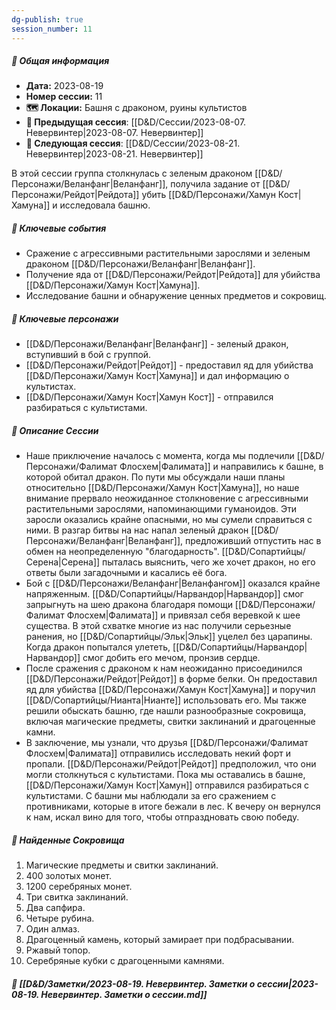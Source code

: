 ```yaml
---
dg-publish: true
session_number: 11
---
```

##### 📅 Общая информация

- **Дата:** 2023-08-19
- **Номер cессии:** 11
- **🗺️ Локации:** Башня с драконом, руины культистов
- **🔗 Предыдущая сессия**: [[D&D/Сессии/2023-08-07. Невервинтер\|2023-08-07. Невервинтер]]
- **🔗 Следующая сессия**: [[D&D/Сессии/2023-08-21. Невервинтер\|2023-08-21. Невервинтер]]

В этой сессии группа столкнулась с зеленым драконом [[D&D/Персонажи/Веланфанг\|Веланфанг]], получила задание от [[D&D/Персонажи/Рейдот\|Рейдота]] убить [[D&D/Персонажи/Хамун Кост\|Хамуна]] и исследовала башню.

##### 🔑 **Ключевые события**

- Сражение с агрессивными растительными зарослями и зеленым драконом [[D&D/Персонажи/Веланфанг\|Веланфанг]].
- Получение яда от [[D&D/Персонажи/Рейдот\|Рейдота]] для убийства [[D&D/Персонажи/Хамун Кост\|Хамуна]].
- Исследование башни и обнаружение ценных предметов и сокровищ.

##### 🧍 **Ключевые персонажи**

- [[D&D/Персонажи/Веланфанг\|Веланфанг]] - зеленый дракон, вступивший в бой с группой.
- [[D&D/Персонажи/Рейдот\|Рейдот]] - предоставил яд для убийства [[D&D/Персонажи/Хамун Кост\|Хамуна]] и дал информацию о культистах.
- [[D&D/Персонажи/Хамун Кост\|Хамун Кост]] - отправился разбираться с культистами.

##### 📖 **Описание Сессии**

- Наше приключение началось с момента, когда мы подлечили [[D&D/Персонажи/Фалимат Флосхем\|Фалимата]] и направились к башне, в которой обитал дракон. По пути мы обсуждали наши планы относительно [[D&D/Персонажи/Хамун Кост\|Хамуна]], но наше внимание прервало неожиданное столкновение с агрессивными растительными зарослями, напоминающими гуманоидов. Эти заросли оказались крайне опасными, но мы сумели справиться с ними. В разгар битвы на нас напал зеленый дракон [[D&D/Персонажи/Веланфанг\|Веланфанг]], предложивший отпустить нас в обмен на неопределенную "благодарность". [[D&D/Сопартийцы/Серена\|Серена]] пыталась выяснить, чего же хочет дракон, но его ответы были загадочными и касались её бога.
- Бой с [[D&D/Персонажи/Веланфанг\|Веланфангом]] оказался крайне напряженным. [[D&D/Сопартийцы/Нарвандор\|Нарвандор]] смог запрыгнуть на шею дракона благодаря помощи [[D&D/Персонажи/Фалимат Флосхем\|Фалимата]] и привязал себя веревкой к шее существа. В этой схватке многие из нас получили серьезные ранения, но [[D&D/Сопартийцы/Эльк\|Эльк]] уцелел без царапины. Когда дракон попытался улететь, [[D&D/Сопартийцы/Нарвандор\|Нарвандор]] смог добить его мечом, пронзив сердце.
- После сражения с драконом к нам неожиданно присоединился [[D&D/Персонажи/Рейдот\|Рейдот]] в форме белки. Он предоставил яд для убийства [[D&D/Персонажи/Хамун Кост\|Хамуна]] и поручил [[D&D/Сопартийцы/Нианта\|Нианте]] использовать его. Мы также решили обыскать башню, где нашли разнообразные сокровища, включая магические предметы, свитки заклинаний и драгоценные камни.
- В заключение, мы узнали, что друзья [[D&D/Персонажи/Фалимат Флосхем\|Фалимата]] отправились исследовать некий форт и пропали. [[D&D/Персонажи/Рейдот\|Рейдот]] предположил, что они могли столкнуться с культистами. Пока мы оставались в башне, [[D&D/Персонажи/Хамун Кост\|Хамун]] отправился разбираться с культистами. С башни мы наблюдали за его сражением с противниками, которые в итоге бежали в лес. К вечеру он вернулся к нам, искал вино для того, чтобы отпраздновать свою победу.

##### 💎 **Найденные Сокровища**

1. Магические предметы и свитки заклинаний.
2. 400 золотых монет.
3. 1200 серебряных монет.
4. Три свитка заклинаний.
5. Два сапфира.
6. Четыре рубина.
7. Один алмаз.
8. Драгоценный камень, который замирает при подбрасывании.
9. Ржавый топор.
10. Серебряные кубки с драгоценными камнями.

##### 📝 **[[D&D/Заметки/2023-08-19. Невервинтер. Заметки о сессии\|2023-08-19. Невервинтер. Заметки о сессии.md]]**